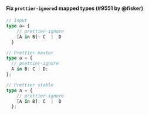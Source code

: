 #### Fix `prettier-ignore`d mapped types (#9551 by @fisker)

<!-- prettier-ignore -->
```ts
// Input
type a= {
    // prettier-ignore
    [A in B]: C  |  D
  }

// Prettier master
type a = {
  // prettier-ignore
  A in B: C | D;
};

// Prettier stable
type a = {
    // prettier-ignore
    [A in B]: C  |  D
  };
```

